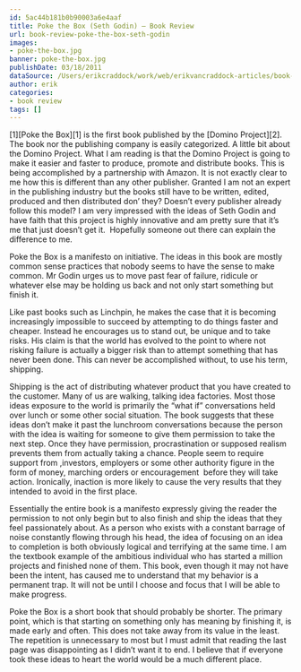 ```yaml
---
id: 5ac44b181b0b90003a6e4aaf
title: Poke the Box (Seth Godin) – Book Review
url: book-review-poke-the-box-seth-godin
images:
- poke-the-box.jpg
banner: poke-the-box.jpg
publishDate: 03/18/2011
dataSource: /Users/erikcraddock/work/web/erikvancraddock-articles/book-review-poke-the-box-seth-godin/book-review-poke-the-box-seth-godin.md
author: erik
categories:
- book review
tags: []
---
```

[1][Poke the Box][1] is the first book published by the [Domino Project][2]. The book nor the publishing company is easily categorized. A little bit about the Domino Project. What I am reading is that the Domino Project is going to make it easier and faster to produce, promote and distribute books. This is being accomplished by a partnership with Amazon. It is not exactly clear to me how this is different than any other publisher. Granted I am not an expert in the publishing industry but the books still have to be written, edited, produced and then distributed don&#8217; they? Doesn&#8217;t every publisher already follow this model? I am very impressed with the ideas of Seth Godin and have faith that this project is highly innovative and am pretty sure that it&#8217;s me that just doesn&#8217;t get it.  Hopefully someone out there can explain the difference to me.

Poke the Box is a manifesto on initiative. The ideas in this book are mostly common sense practices that nobody seems to have the sense to make common. Mr Godin urges us to move past fear of failure, ridicule or whatever else may be holding us back and not only start something but finish it.

Like past books such as Linchpin, he makes the case that it is becoming increasingly impossible to succeed by attempting to do things faster and cheaper. Instead he encourages us to stand out, be unique and to take risks. His claim is that the world has evolved to the point to where not risking failure is actually a bigger risk than to attempt something that has never been done. This can never be accomplished without, to use his term, shipping.

Shipping is the act of distributing whatever product that you have created to the customer. Many of us are walking, talking idea factories. Most those ideas exposure to the world is primarily the &#8220;what if&#8221; conversations held over lunch or some other social situation. The book suggests that these ideas don&#8217;t make it past the lunchroom conversations because the person with the idea is waiting for someone to give them permission to take the next step. Once they have permission, procrastination or supposed realism prevents them from actually taking a chance. People seem to require support from ,investors, employers or some other authority figure in the form of money, marching orders or encouragement  before they will take action. Ironically, inaction is more likely to cause the very results that they intended to avoid in the first place.

Essentially the entire book is a manifesto expressly giving the reader the permission to not only begin but to also finish and ship the ideas that they feel passionately about. As a person who exists with a constant barrage of noise constantly flowing through his head, the idea of focusing on an idea to completion is both obviously logical and terrifying at the same time. I am the textbook example of the ambitious individual who has started a million projects and finished none of them. This book, even though it may not have been the intent, has caused me to understand that my behavior is a permanent trap. It will not be until I choose and focus that I will be able to make progress.

Poke the Box is a short book that should probably be shorter. The primary point, which is that starting on something only has meaning by finishing it, is made early and often. This does not take away from its value in the least. The repetition is unnecessary to most but I must admit that reading the last page was disappointing as I didn&#8217;t want it to end. I believe that if everyone took these ideas to heart the world would be a much different place.


